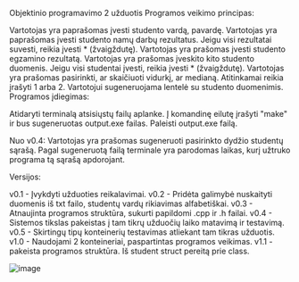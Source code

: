 Objektinio programavimo 2 užduotis Programos veikimo principas:

Vartotojas yra paprašomas įvesti studento vardą, pavardę. Vartotojas yra paprašomas įvesti studento namų darbų rezultatus. Jeigu visi rezultatai suvesti, reikia įvesti * (žvaigždutę). Vartotojas yra prašomas įvesti studento egzamino rezultatą. Vartotojas yra prašomas įveskito kito studento duomenis. Jeigu visi studentai įvesti, reikia įvesti * (žvaigždutę). Vartotojas yra prašomas pasirinkti, ar skaičiuoti vidurkį, ar medianą. Atitinkamai reikia įrašyti 1 arba 2. Vartotojui sugeneruojama lentelė su studento duomenimis. Programos įdiegimas:

Atidaryti terminalą atsisiųstų failų aplanke. Į komandinę eilutę įrašyti "make" ir bus sugeneruotas output.exe failas. Paleisti output.exe failą.

Nuo v0.4: Vartotojas yra prašomas sugeneruoti pasirinkto dydžio studentų sąrašą. Pagal sugeneruotą failą terminale yra parodomas laikas, kurį užtruko programa tą sąrašą apdorojant.

Versijos:

v0.1 - Įvykdyti užduoties reikalavimai. v0.2 - Pridėta galimybė nuskaityti duomenis iš txt failo, studentų vardų rikiavimas alfabetiškai. v0.3 - Atnaujinta programos struktūra, sukurti papildomi .cpp ir .h failai. v0.4 - Sistemos tikslas pakeistas į tam tikrų užduočių laiko matavimą ir testavimą. v0.5 - Skirtingų tipų konteinerių testavimas atliekant tam tikras užduotis. v1.0 - Naudojami 2 konteineriai, paspartintas programos veikimas. v1.1 - pakeista programos struktūra. Iš student struct pereitą prie class.

![image](https://user-images.githubusercontent.com/75229680/115959880-1c25c400-a517-11eb-8f79-b0773f6790e9.png)
